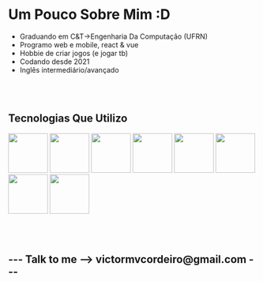<h1>Um Pouco Sobre Mim :D</h1>

<ul>
  <li>Graduando em C&T->Engenharia Da Computação (UFRN)</li>
  <li>Programo web e mobile, react & vue</li>
  <li>Hobbie de criar jogos (e jogar tb)</li>
  <li>Codando desde 2021</li>
  <li>Inglês intermediário/avançado</li>
</ul>

<br>
<br>


<h2>Tecnologias Que Utilizo</h2>
<p>

  <img src="https://cdn.jsdelivr.net/gh/devicons/devicon/icons/react/react-original.svg" width="80" height="80" /> 
  <img src="https://cdn.jsdelivr.net/gh/devicons/devicon/icons/vuejs/vuejs-original.svg" width="80" height="80" /> 
  <img src="https://cdn.jsdelivr.net/gh/devicons/devicon/icons/javascript/javascript-original.svg" width="80" height="80"/>
  <img src="https://cdn.jsdelivr.net/gh/devicons/devicon@latest/icons/html5/html5-original.svg" width="80" height="80"/>
  <img src="https://cdn.jsdelivr.net/gh/devicons/devicon@latest/icons/css3/css3-original.svg" width="80" height="80"/>
  <img src="https://cdn.jsdelivr.net/gh/devicons/devicon@latest/icons/django/django-plain.svg" width="80" height="80" />
  <img src="https://cdn.jsdelivr.net/gh/devicons/devicon@latest/icons/postgresql/postgresql-original-wordmark.svg" width="80" height="80" />
  <img src="https://cdn.jsdelivr.net/gh/devicons/devicon@latest/icons/cplusplus/cplusplus-original.svg" width="80" height="80" />
  
  
  
  
  

          
          
  
  
  
</p>


<br>

<br>
                    
<h2>--- Talk to me -->  victormvcordeiro@gmail.com ---</h2>

